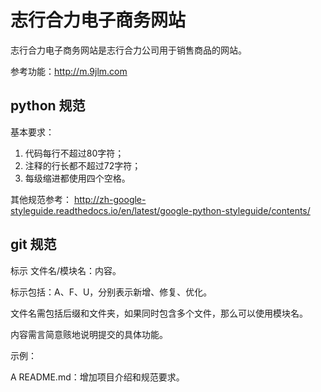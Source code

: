 # 志行合力电子商务网站

志行合力电子商务网站是志行合力公司用于销售商品的网站。

参考功能：http://m.9jlm.com

## python 规范

基本要求：

1. 代码每行不超过80字符；
2. 注释的行长都不超过72字符；
3. 每级缩进都使用四个空格。

其他规范参考：
http://zh-google-styleguide.readthedocs.io/en/latest/google-python-styleguide/contents/


## git 规范

标示 文件名/模块名：内容。

标示包括：A、F、U，分别表示新增、修复、优化。

文件名需包括后缀和文件夹，如果同时包含多个文件，那么可以使用模块名。

内容需言简意赅地说明提交的具体功能。

示例：

A README.md：增加项目介绍和规范要求。